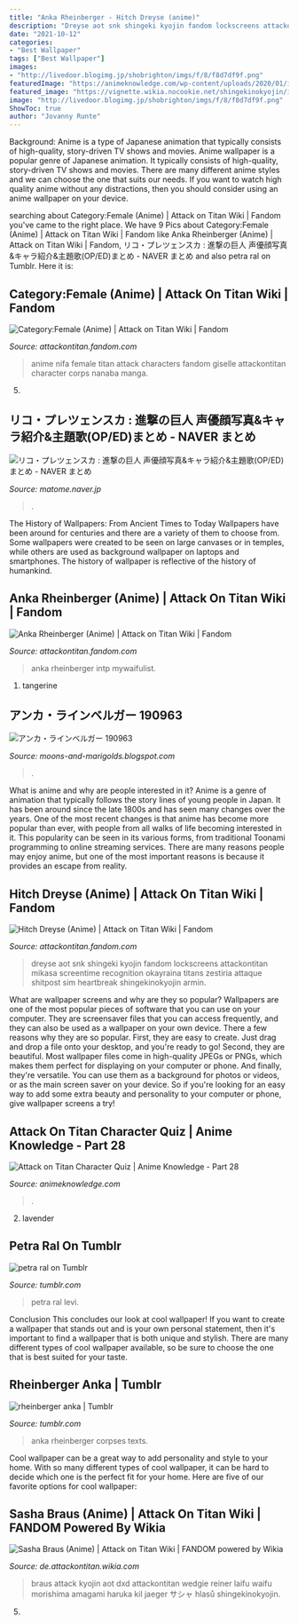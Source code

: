 ```yaml
---
title: "Anka Rheinberger - Hitch Dreyse (anime)"
description: "Dreyse aot snk shingeki kyojin fandom lockscreens attackontitan mikasa screentime recognition okayraina titans zestiria attaque shitpost sim heartbreak shingekinokyojin armin"
date: "2021-10-12"
categories:
- "Best Wallpaper"
tags: ["Best Wallpaper"]
images:
- "http://livedoor.blogimg.jp/shobrighton/imgs/f/8/f8d7df9f.png"
featuredImage: "https://animeknowledge.com/wp-content/uploads/2020/01/iu-2-1.jpeg"
featured_image: "https://vignette.wikia.nocookie.net/shingekinokyojin/images/d/d6/Hitch_Dreyse_(Anime).png/revision/latest?cb=20180715144544&amp;path-prefix=de"
image: "http://livedoor.blogimg.jp/shobrighton/imgs/f/8/f8d7df9f.png"
ShowToc: true
author: "Jovanny Runte"
---
```



Background: Anime is a type of Japanese animation that typically consists of high-quality, story-driven TV shows and movies.
Anime wallpaper is a popular genre of Japanese animation. It typically consists of high-quality, story-driven TV shows and movies. There are many different anime styles and we can choose the one that suits our needs. If you want to watch high quality anime without any distractions, then you should consider using an anime wallpaper on your device.

	

		
searching about Category:Female (Anime) | Attack on Titan Wiki | Fandom you've came to the right place. We have 9 Pics about Category:Female (Anime) | Attack on Titan Wiki | Fandom like Anka Rheinberger (Anime) | Attack on Titan Wiki | Fandom, リコ・プレツェンスカ : 進撃の巨人 声優顔写真&amp;キャラ紹介&amp;主題歌(OP/ED)まとめ - NAVER まとめ and also petra ral on Tumblr. Here it is:
		
    
## Category:Female (Anime) | Attack On Titan Wiki | Fandom

<img loading=lazy src="https://static.wikia.nocookie.net/shingekinokyojin/images/7/79/Nifa_(Anime)_character_image.png/revision/latest?cb=20180217182304" onerror="this.onerror=null;this.src='https://tse3.mm.bing.net/th?id=OIP.zjPkPMc3Pu2apOSZaredcQHaHa&amp;pid=15.1';" alt="Category:Female (Anime) | Attack on Titan Wiki | Fandom">

_Source: attackontitan.fandom.com_

>anime nifa female titan attack characters fandom giselle attackontitan character corps nanaba manga. 

	

5.

    
## リコ・プレツェンスカ : 進撃の巨人 声優顔写真&amp;キャラ紹介&amp;主題歌(OP/ED)まとめ - NAVER まとめ

<img loading=lazy src="http://livedoor.blogimg.jp/shobrighton/imgs/f/8/f8d7df9f.png" onerror="this.onerror=null;this.src='https://tse2.mm.bing.net/th?id=OIP.VvZcLVNgFBBCeQ6G90CSUAHaEK&amp;pid=15.1';" alt="リコ・プレツェンスカ : 進撃の巨人 声優顔写真&amp;キャラ紹介&amp;主題歌(OP/ED)まとめ - NAVER まとめ">

_Source: matome.naver.jp_

>. 

	

The History of Wallpapers: From Ancient Times to Today
Wallpapers have been around for centuries and there are a variety of them to choose from. Some wallpapers were created to be seen on large canvases or in temples, while others are used as background wallpaper on laptops and smartphones. The history of wallpaper is reflective of the history of humankind.

    
## Anka Rheinberger (Anime) | Attack On Titan Wiki | Fandom

<img loading=lazy src="https://vignette.wikia.nocookie.net/shingekinokyojin/images/e/e4/Anka_Rheinberger_(Anime).png/revision/latest?cb=20180819184203&amp;path-prefix=de" onerror="this.onerror=null;this.src='https://tse4.mm.bing.net/th?id=OIP.6yHRyRw_MhXr6jgLWA1fIgHaHa&amp;pid=15.1';" alt="Anka Rheinberger (Anime) | Attack on Titan Wiki | Fandom">

_Source: attackontitan.fandom.com_

>anka rheinberger intp mywaifulist. 

	

1. tangerine 

    
## アンカ・ラインベルガー 190963

<img loading=lazy src="https://lh3.googleusercontent.com/proxy/lnV0cmcZ5j7LO1VGU72rwzU_BKbrxqsz7EMJVGOwQCntPGe_wEZ10m6-BINfNB1CudVyJtf49otefh_w4DSmKcaUspkvLIMxqYZbFCucC1MqrnKWFBRsitpnjYMF-_ObDXyOazC8gI4MKL6g=s0-d" onerror="this.onerror=null;this.src='https://tse4.mm.bing.net/th?id=OIP.TIPMTv35aqQivDJJQPbahgHaED&amp;pid=15.1';" alt="アンカ・ラインベルガー 190963">

_Source: moons-and-marigolds.blogspot.com_

>. 

	

What is anime and why are people interested in it?
Anime is a genre of animation that typically follows the story lines of young people in Japan. It has been around since the late 1800s and has seen many changes over the years. One of the most recent changes is that anime has become more popular than ever, with people from all walks of life becoming interested in it. This popularity can be seen in its various forms, from traditional Toonami programming to online streaming services. There are many reasons people may enjoy anime, but one of the most important reasons is because it provides an escape from reality.

    
## Hitch Dreyse (Anime) | Attack On Titan Wiki | Fandom

<img loading=lazy src="https://vignette.wikia.nocookie.net/shingekinokyojin/images/d/d6/Hitch_Dreyse_(Anime).png/revision/latest?cb=20180715144544&amp;path-prefix=de" onerror="this.onerror=null;this.src='https://tse4.mm.bing.net/th?id=OIP.S184S9TBPOUjl0-RW2uMOgHaHa&amp;pid=15.1';" alt="Hitch Dreyse (Anime) | Attack on Titan Wiki | Fandom">

_Source: attackontitan.fandom.com_

>dreyse aot snk shingeki kyojin fandom lockscreens attackontitan mikasa screentime recognition okayraina titans zestiria attaque shitpost sim heartbreak shingekinokyojin armin. 

	

What are wallpaper screens and why are they so popular?
Wallpapers are one of the most popular pieces of software that you can use on your computer. They are screensaver files that you can access frequently, and they can also be used as a wallpaper on your own device. There a few reasons why they are so popular. First, they are easy to create. Just drag and drop a file onto your desktop, and you're ready to go! Second, they are beautiful. Most wallpaper files come in high-quality JPEGs or PNGs, which makes them perfect for displaying on your computer or phone. And finally, they're versatile. You can use them as a background for photos or videos, or as the main screen saver on your device. So if you're looking for an easy way to add some extra beauty and personality to your computer or phone, give wallpaper screens a try!

    
## Attack On Titan Character Quiz | Anime Knowledge - Part 28

<img loading=lazy src="https://animeknowledge.com/wp-content/uploads/2020/01/iu-2-1.jpeg" onerror="this.onerror=null;this.src='https://tse4.mm.bing.net/th?id=OIP.-cys1v5aGf9IHuxx422THAHaFN&amp;pid=15.1';" alt="Attack on Titan Character Quiz | Anime Knowledge - Part 28">

_Source: animeknowledge.com_

>. 

	

2. lavender 

    
## Petra Ral On Tumblr

<img loading=lazy src="https://68.media.tumblr.com/a740972a67e49baecb16eb9eabf524cc/tumblr_neonnnuU6j1rcm1ibo1_500.gif" onerror="this.onerror=null;this.src='https://tse3.mm.bing.net/th?id=OIP.THOAV204217LrTD-o_gZpAHaDp&amp;pid=15.1';" alt="petra ral on Tumblr">

_Source: tumblr.com_

>petra ral levi. 

	

Conclusion
This concludes our look at cool wallpaper! If you want to create a wallpaper that stands out and is your own personal statement, then it's important to find a wallpaper that is both unique and stylish. There are many different types of cool wallpaper available, so be sure to choose the one that is best suited for your taste.

    
## Rheinberger Anka | Tumblr

<img loading=lazy src="https://66.media.tumblr.com/77c24f5fc8f5554ee40c5105ef0fafaa/tumblr_pdxbliwv4v1tdfy51o1_500.png" onerror="this.onerror=null;this.src='https://tse2.mm.bing.net/th?id=OIP.Nl-tO4s0Cc4otrJ30hvSYwHaEJ&amp;pid=15.1';" alt="rheinberger anka | Tumblr">

_Source: tumblr.com_

>anka rheinberger corpses texts. 

	

Cool wallpaper can be a great way to add personality and style to your home. With so many different types of cool wallpaper, it can be hard to decide which one is the perfect fit for your home. Here are five of our favorite options for cool wallpaper: 

    
## Sasha Braus (Anime) | Attack On Titan Wiki | FANDOM Powered By Wikia

<img loading=lazy src="https://vignette.wikia.nocookie.net/shingekinokyojin/images/e/ef/Sasha_Braus_(Anime).png/revision/latest?cb=20180505132739&amp;path-prefix=de" onerror="this.onerror=null;this.src='https://tse3.mm.bing.net/th?id=OIP.G3nul2E2xdFMoNBc0t5RawHaHa&amp;pid=15.1';" alt="Sasha Braus (Anime) | Attack on Titan Wiki | FANDOM powered by Wikia">

_Source: de.attackontitan.wikia.com_

>braus attack kyojin aot dxd attackontitan wedgie reiner laifu waifu morishima amagami haruka kil jaeger サシャ hlasů shingekinokyojin. 

	

5.

